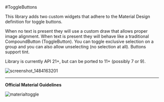 #ToggleButtons

This library adds two custom widgets that adhere to the Material Design definition for toggle buttons.  

When no text is present they will use a custom draw that allows proper image alignment.  When text is present they will behave like a traditional CompoundButton (ToggleButton).  You can toggle exclusive selection on a group and you can also allow unselecting (no selection at all).  Buttons support tint.  

Library is currently API 21+, but can be ported to 11+ (possibly 7 or 9).

![screenshot_1484163201](https://cloud.githubusercontent.com/assets/4026030/21863352/63fa290c-d83d-11e6-9210-4925986aab51.png)

<hr>
<b>Official Material Guidelines</b>

![materialtoggle](https://cloud.githubusercontent.com/assets/4026030/21650177/6c1a7536-d2a4-11e6-8d9f-eb523a7bae8f.png)
